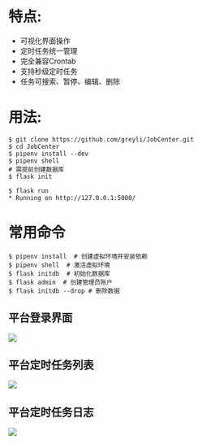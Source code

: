# 特点:
* 可视化界面操作
* 定时任务统一管理
* 完全兼容Crontab
* 支持秒级定时任务
* 任务可搜索、暂停、编辑、删除

# 用法:
```
$ git clone https://github.com/greyli/JobCenter.git
$ cd JobCenter
$ pipenv install --dev
$ pipenv shell
# 需提前创建数据库
$ flask init 

$ flask run
* Running on http://127.0.0.1:5000/
```

# 常用命令

```
$ pipenv install  # 创建虚拟环境并安装依赖
$ pipenv shell  # 激活虚拟环境
$ flask initdb  # 初始化数据库
$ flask admin  # 创建管理员账户
$ flask initdb --drop # 删除数据
```

## 平台登录界面
![](https://raw.githubusercontent.com/guomaoqiu/JobCenter/master/screenhots/login.jpg)

## 平台定时任务列表
![](https://raw.githubusercontent.com/guomaoqiu/JobCenter/master/screenhots/joblist.jpg)

## 平台定时任务日志
![](https://raw.githubusercontent.com/guomaoqiu/JobCenter/master/screenhots/loglist.jpg)



